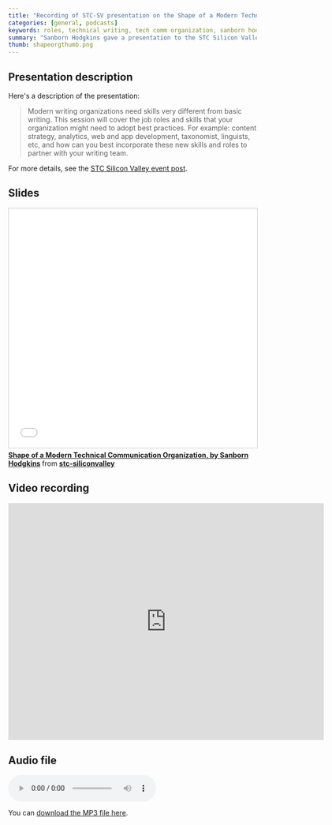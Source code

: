 ```yaml
---
title: "Recording of STC-SV presentation on the Shape of a Modern Technical Communication Organization, by Sanborn Hodgkins"
categories: [general, podcasts]
keywords: roles, technical writing, tech comm organization, sanborn hodgkins, vmware
summary: "Sanborn Hodgkins gave a presentation to the STC Silicon Valley chapter called <i>Shape of a Modern Technical Communication Organization</i> on April 18. In the presentation, she highlights the variety of roles &mdash; editor, videographer, information architect, content strategist, manager, writer, tools developer, and others &mdash; that tech comm organizations need to thrive. "
thumb: shapeorgthumb.png
---
```


## Presentation description
Here's a description of the presentation:

> Modern writing organizations need skills very different from basic writing. This session will cover the job roles and skills that your organization might need to adopt best practices. For example: content strategy, analytics, web and app development, taxonomist, linguists, etc, and how can you best incorporate these new skills and roles to partner with your writing team.

For more details, see the [STC Silicon Valley event post](http://www.stc-siliconvalley.org/2016/03/20/shape-of-a-modern-tech-pubs-org/). 

## Slides

<iframe src="//www.slideshare.net/slideshow/embed_code/key/t2cQLrndqPnjnv" width="595" height="485" frameborder="0" marginwidth="0" marginheight="0" scrolling="no" style="border:1px solid #CCC; border-width:1px; margin-bottom:5px; max-width: 100%;" allowfullscreen> </iframe> <div style="margin-bottom:5px"> <strong> <a href="//www.slideshare.net/stc-siliconvalley/shape-of-a-modern-technical-communication-organization-by-sanborn-hodgkins" title="Shape of a Modern Technical Communication Organization, by Sanborn Hodgkins" target="_blank">Shape of a Modern Technical Communication Organization, by Sanborn Hodgkins</a> </strong> from <strong><a href="//www.slideshare.net/stc-siliconvalley" target="_blank">stc-siliconvalley</a></strong> </div>

## Video recording

<iframe width="640" height="480" src="https://www.youtube.com/embed/-itfrg6o00c" frameborder="0" allowfullscreen></iframe>

## Audio file

<p><audio controls="controls"><source src="http://www.podtrac.com/pts/redirect.mp3/idratherassets.com/podcasts/sanbornvoiceonly.mp3" type="audio/mpeg" /></audio></p>

You can <a href="http://www.podtrac.com/pts/redirect.mp3/idratherassets.com/podcasts/sanbornvoiceonly.mp3" alt="Sanborn Hodgkin on the shape of a modern technical communication organization">download the MP3 file here</a>.